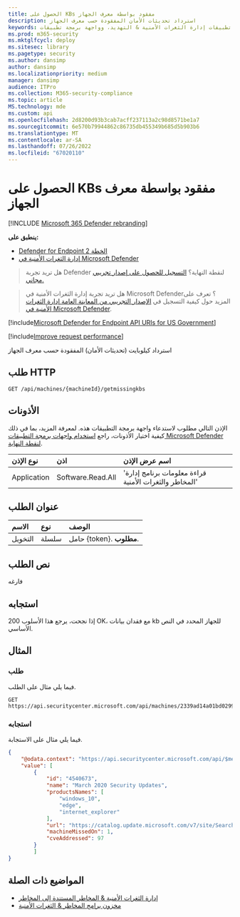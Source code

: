 ```yaml
---
title: الحصول على KBs مفقود بواسطة معرف الجهاز
description: استرداد تحديثات الأمان المفقودة حسب معرف الجهاز
keywords: واجهة برمجة التطبيقات، وواجهة برمجة تطبيقات الرسم البياني، وواجهة برمجة التطبيقات المدعومة، والحصول على، وقائمة، وملف، ومعلومات، ومعرف الجهاز، وواجهة برمجة تطبيقات إدارة الثغرات الأمنية & التهديد، وواجهة برمجة تطبيقات Microsoft Defender لنقطة النهاية tvm
ms.prod: m365-security
ms.mktglfcycl: deploy
ms.sitesec: library
ms.pagetype: security
ms.author: dansimp
author: dansimp
ms.localizationpriority: medium
manager: dansimp
audience: ITPro
ms.collection: M365-security-compliance
ms.topic: article
MS.technology: mde
ms.custom: api
ms.openlocfilehash: 2d8200d93b3cab7acff237113a2c98d8571be1a7
ms.sourcegitcommit: 6e570b79944862c86735db455349b685d5b903b6
ms.translationtype: MT
ms.contentlocale: ar-SA
ms.lasthandoff: 07/26/2022
ms.locfileid: "67020110"
---
```

# <a name="get-missing-kbs-by-device-id"></a>الحصول على KBs مفقود بواسطة معرف الجهاز

[!INCLUDE [Microsoft 365 Defender rebranding](../../includes/microsoft-defender.md)]

**ينطبق على:**

- [Defender for Endpoint الخطة 2](https://go.microsoft.com/fwlink/?linkid=2154037)
- [إدارة الثغرات الأمنية في Microsoft Defender](../defender-vulnerability-management/index.yml)

> هل تريد تجربة Defender لنقطة النهاية؟ [التسجيل للحصول على إصدار تجريبي مجاني.](https://signup.microsoft.com/create-account/signup?products=7f379fee-c4f9-4278-b0a1-e4c8c2fcdf7e&ru=https://aka.ms/MDEp2OpenTrial?ocid=docs-wdatp-exposedapis-abovefoldlink)

> هل تريد تجربة إدارة الثغرات الأمنية في Microsoft Defender؟ تعرف على المزيد حول كيفية التسجيل في [الإصدار التجريبي من المعاينة العامة إدارة الثغرات الأمنية في Microsoft Defender](../defender-vulnerability-management/get-defender-vulnerability-management.md).

[!include[Microsoft Defender for Endpoint API URIs for US Government](../../includes/microsoft-defender-api-usgov.md)]

[!include[Improve request performance](../../includes/improve-request-performance.md)]

استرداد كيلوبايت (تحديثات الأمان) المفقودة حسب معرف الجهاز

## <a name="http-request"></a>طلب HTTP

```http
GET /api/machines/{machineId}/getmissingkbs
```
## <a name="permissions"></a>الأذونات

الإذن التالي مطلوب لاستدعاء واجهة برمجة التطبيقات هذه. لمعرفة المزيد، بما في ذلك كيفية اختيار الأذونات، راجع [استخدام واجهات برمجة التطبيقات Microsoft Defender لنقطة النهاية](apis-intro.md).

نوع الإذن | اذن | اسم عرض الإذن
:---|:---|:---
Application | Software.Read.All | 'قراءة معلومات برنامج إدارة المخاطر والثغرات الأمنية'

## <a name="request-header"></a>عنوان الطلب

الاسم|نوع|الوصف
:---|:---|:---
التخويل | سلسلة | حامل {token}. **مطلوب**.

## <a name="request-body"></a>نص الطلب

فارغه

## <a name="response"></a>استجابه

إذا نجحت، يرجع هذا الأسلوب 200 OK، مع فقدان بيانات kb للجهاز المحدد في النص الأساسي.

## <a name="example"></a>المثال

### <a name="request"></a>طلب

فيما يلي مثال على الطلب.

```http
GET https://api.securitycenter.microsoft.com/api/machines/2339ad14a01bd0299afb93dfa2550136057bff96/getmissingkbs 
```

### <a name="response"></a>استجابه

فيما يلي مثال على الاستجابة.


```json
{
    "@odata.context": "https://api.securitycenter.microsoft.com/api/$metadata#Collection(microsoft.windowsDefenderATP.api.PublicProductFixDto)",
    "value": [
        {
            "id": "4540673",
            "name": "March 2020 Security Updates",
            "productsNames": [
                "windows_10",
                "edge",
                "internet_explorer"
            ],
            "url": "https://catalog.update.microsoft.com/v7/site/Search.aspx?q=KB4540673",
            "machineMissedOn": 1,
            "cveAddressed": 97
        }
        ]
}
```

## <a name="related-topics"></a>المواضيع ذات الصلة

- [إدارة الثغرات الأمنية & المخاطر المستندة إلى المخاطر](/microsoft-365/security/defender-endpoint/next-gen-threat-and-vuln-mgt)
- [مخزون برامج المخاطر & الثغرات الأمنية](/microsoft-365/security/defender-endpoint/tvm-software-inventory)
